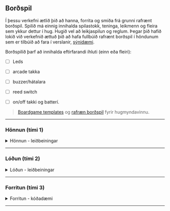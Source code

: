 ## Borðspil 
Í þessu verkefni ætlið þið að hanna, forrita og smíða frá grunni rafrænt borðspil. Spilið má einnig innihalda spilastokk, teninga, leikmenn og fleira sem ykkur dettur í hug. Hugið vel að leikjaspilun og reglum. Þegar þið hafið lokið við verkefnið ættuð þið að hafa fullbúið rafrænt borðspil í höndunum sem er tilbúið að fara í verslanir, [sýnidæmi](https://github.com/Chicken405/Skyrsla?tab=readme-ov-file).

Borðspilið þarf að innihalda eftirfarandi íhluti (einn eða fleiri):

- [ ] Leds
- [ ] arcade takka
- [ ] buzzer/hátalara 
- [ ] reed switch
- [ ] on/off takki og batterí.


> [Boardgame templates](https://www.pinterest.com.mx/pin/595741856946792806/) og [rafræn borðspil](https://boardgamegeek.com/boardgamecategory/1072/electronic) fyrir hugmyndavinnu.

<!--
- [Pyramids secret](https://projecthub.arduino.cc/marcelomaximiano/fac9edcd-e76f-40c8-a4a4-c867072599c4)
- [Would you rather](https://www.instructables.com/How-To-Make-A-Board-Game-Using-Arduino/)
-->

---

### Hönnun (tími 1)
<details>
<summary>Hönnun - leiðbeiningar</summary>
<br>

1. Notaðu [Inkscape](https://github.com/GunnarThorunnarson/Bordspil/blob/main/Inkscape.md) til að búa til lokið fyrir borðspilið (svartur litur er notaður fyrir laserskurð).
1. Notaðu þenna [lok/topp](https://github.com/GunnarThorunnarson/Bordspil/blob/main/bordspil_lok_V24.svg) template fyrir borðspilið.
1. Mál á götum:
   * Led (5 mm): Gat: 5 mm þvermál
   * Arcade takki (stór 100 mm): Gat: 94 mm þvermál   
   * Arcade takki (mið 65 mm): Gat 25 mm þvermál eða 58mm þvermál.
   * Arcade takki (lítill 28 mm): Gat: 25 mm þvermál
1. Skrifið spilaleiðbeiningar á toppinn.

</details>

---

### Lóðun (tími 2)
<details>
<summary>Lóðun - leiðbeiningar</summary>
<br>

#### Aðstaða og öryggi

1. Hafa gott loftrými, t.d. opinn gluggi og vifta, ekki anda að þér reyknum.
1. Nota öryggisgleraugu.
1. Hafa undirlag sem þolir hita.
1. Passa snúrur og umgengni í kring.
1. Mundu að slökkva á lóðunartækinu í lok tímans.
1. Muna að þvo vel hendur eftir að hafa lóðað, blýagnir á höndum.

#### Lóðun
1. Nota rakan svamp til að hreinsa odd í byrjun og í lokin.
1. Hreinsaðu odd í hvert sinn sem þú lóðar.
1. 315 gráður Celsíur fyrir snögga lóðun á punktum, 60/40 tin (60% tin, 40% blý)
1. 370 gráður fyrir holur snögglega, 60/40 tin.
1. Ef of mikill hiti eða of lengi þá hætta á að bræða rásir (e. circuits).
1. Ef of lítill hiti þá færðu kalda lóðningu (e. cold solder joint) sem lítur út einsog dropi.

---


#### Tutorial og sýnidæmi
1. [Soldering, setup](https://www.instructables.com/lesson/Soldering-1/) 
1. [Algeng mistök](https://learn.adafruit.com/adafruit-guide-excellent-soldering/common-problems)
1. [Að lóða og aflóða](https://learn.adafruit.com/collins-lab-soldering) (myndband)
1. [How to solder header pins](https://youtu.be/8Z-2wPWGnqE?t=124) (myndband)

---

#### Vírar
* [Að vinna með víra](https://learn.sparkfun.com/tutorials/working-with-wire)
* [Að lóða vír saman](https://www.youtube.com/watch?v=Zu3TYBs65FM) (myndband)
* [Splicing (Y)](https://youtu.be/eI3fxTH6f6I?t=245) (mynband)

---

#### Æfingar

1. Klippa niður jumpers og lóða í veroboard (prófa líka fjölþætta víra).
1. lóða víra saman (Y splicing) og nota herpihólk.

</details>

---

### Forritun (tími 3)
<details>
<summary>Forritun - kóðadæmi</summary>
<br>

1. [Blink](https://github.com/VESM1VS/AFANGI/blob/main/python/1_Blink.py)
2. [Print](https://github.com/VESM1VS/AFANGI/blob/main/python/2_Led_Print.py)
3. [Takki](https://github.com/VESM1VS/AFANGI/blob/main/python/3_Takkar.py)
4. [Takki og LED](https://github.com/VESM1VS/AFANGI/blob/main/python/4_Takki_Led.py)
5. [Hljóð](https://github.com/VESM1VS/AFANGI/blob/main/python/PassiveBuzzer.py)
6. [reed switch (segull)](https://github.com/VESM1VS/AFANGI/blob/main/python/ReedSwitch.py)
7. [random](https://github.com/VESM1VS/AFANGI/blob/main/python/Random.py)
   
</details>

---

<!--
## GAMALT - ARDUINO

[Arduino nano](https://www.studiopieters.nl/arduino-nano-pinout/)
### Kóðadæmi:
1. [Blink](https://learn.adafruit.com/adafruit-arduino-lesson-2-leds/blinking-the-led)
1. [Takki](https://docs.arduino.cc/tutorials/generic/digital-input-pullup)
1. [Buzzer](https://www.circuitbasics.com/how-to-use-active-and-passive-buzzers-on-the-arduino/#:~:text=Passive%20buzzers%20need%20a%20square,(pin%2C%20frequency%2C%20duration)%3B) og velja [lög](https://projecthub.arduino.cc/tmekinyan/playing-popular-songs-with-arduino-and-a-buzzer-546f4a)
1. [reed switch](https://lastminuteengineers.com/reed-switch-arduino-tutorial/?utm_content=cmp-true)
1. [Random](https://reference.arduino.cc/reference/en/language/functions/random-numbers/random/)


#### Málfræði 
- breytur, HIGH/LOW, OUTPUT/INPUT, int/long, if/else og == 
- setup(), loop(), pinMode(), digitalWrite(), digitalRead(), analogRead(), delay(), Serial.begin(), Serial.println(), tone(), noTone, random(), randomSeed()

> driver CH340 rekilinn https://sparks.gogo.co.nz/ch340.html
-->

<!--
Linkar
- random.py  nota random fyrir tengi https://github.com/VESM1VS/AFANGI/blob/main/python/Random.py
- passive buzzer lög https://github.com/VESM1VS/Kennarasvaedi/blob/master/Boardgame/PassiveBuzzerMario.py
- passive buzzer tónar https://github.com/VESM1VS/Kennarasvaedi/blob/master/Boardgame/PassiveBuzzer.py
-->
